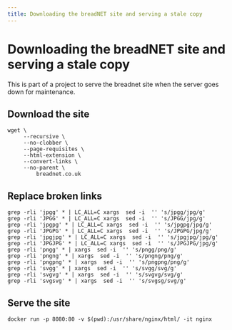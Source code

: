 ```yaml
---
title: Downloading the breadNET site and serving a stale copy
---
```


# Downloading the breadNET site and serving a stale copy

This is part of a project to serve the breadnet site when the server goes down for maintenance. 

## Download the site

```shell
wget \                                                             
     --recursive \
     --no-clobber \
     --page-requisites \
     --html-extension \
     --convert-links \
     --no-parent \
         breadnet.co.uk
```

## Replace broken links

```shell
grep -rli 'jpgg' * | LC_ALL=C xargs  sed -i  '' 's/jpgg/jpg/g'
grep -rli 'JPGG' * | LC_ALL=C xargs  sed -i  '' 's/JPGG/jpg/g'
grep -rli 'jpgpg' * | LC_ALL=C xargs  sed -i  '' 's/jpgpg/jpg/g'
grep -rli 'JPGPG' * | LC_ALL=C xargs  sed -i  '' 's/JPGPG/jpg/g'
grep -rli 'jpgjpg' * | LC_ALL=C xargs  sed -i  '' 's/jpgjpg/jpg/g'
grep -rli 'JPGJPG' * | LC_ALL=C xargs  sed -i  '' 's/JPGJPG/jpg/g'
grep -rli 'pngg' * | xargs  sed -i  '' 's/pngg/png/g'
grep -rli 'pngng' * | xargs  sed -i  '' 's/pngng/png/g'
grep -rli 'pngpng' * | xargs  sed -i  '' 's/pngpng/png/g'
grep -rli 'svgg' * | xargs  sed -i  '' 's/svgg/svg/g'
grep -rli 'svgvg' * | xargs  sed -i  '' 's/svgvg/svg/g' 
grep -rli 'svgsvg' * | xargs  sed -i  '' 's/svgsg/svg/g'
```

## Serve the site

```shell
docker run -p 8080:80 -v $(pwd):/usr/share/nginx/html/ -it nginx
```